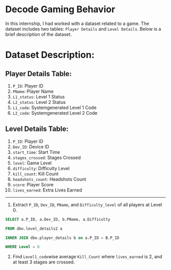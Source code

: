 # Decode Gaming Behavior

In this internship, I had worked with a dataset related to a game. The dataset includes two tables: `Player Details` and `Level Details`. Below is a brief description of the dataset.

# Dataset Description:
## Player Details Table:

1. `P_ID`: Player ID
2. `PName`: Player Name
3. `L1_status`: Level 1 Status
4. `L2_status`: Level 2 Status
5. `L1_code`: Systemgenerated Level 1 Code
6. `L2_code`: Systemgenerated Level 2 Code

## Level Details Table:

1. `P_ID`: Player ID
2. `Dev_ID`: Device ID
3. `start_time`: Start Time
4. `stages_crossed`: Stages Crossed
5. `level`: Game Level
6. `difficulty`: Difficulty Level
7. `kill_count`: Kill Count
8. `headshots_count`: Headshots Count
9. `score`: Player Score
10. `lives_earned`: Extra Lives Earned

------------------------------------------------------------------------------------------------------------------------------------------

1. Extract `P_ID`, `Dev_ID`, `PName`, and `Difficulty_level` of all players at Level 0.

```sql
SELECT a.P_ID, a.Dev_ID, b.PName, a.Difficulty

FROM dbo.level_details2 a 

INNER JOIN dbo.player_details b on a.P_ID = B.P_ID

WHERE Level = 0

```

2. Find `Level1_code`wise average `Kill_Count` where `lives_earned` is 2, and at least 3 stages are crossed.
